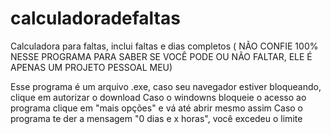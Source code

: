 # calculadoradefaltas
Calculadora para faltas, inclui faltas e dias completos ( NÃO CONFIE 100% NESSE PROGRAMA PARA SABER SE VOCÊ PODE OU NÃO FALTAR, ELE É APENAS UM PROJETO PESSOAL MEU)


Esse programa é um arquivo .exe, caso seu navegador estiver bloqueando, clique em autorizar o download
Caso o windowns bloqueie o acesso ao programa clique em "mais opções" e vá até abrir mesmo assim
Caso o programa te der a mensagem "0 dias e x horas", você excedeu o limite
